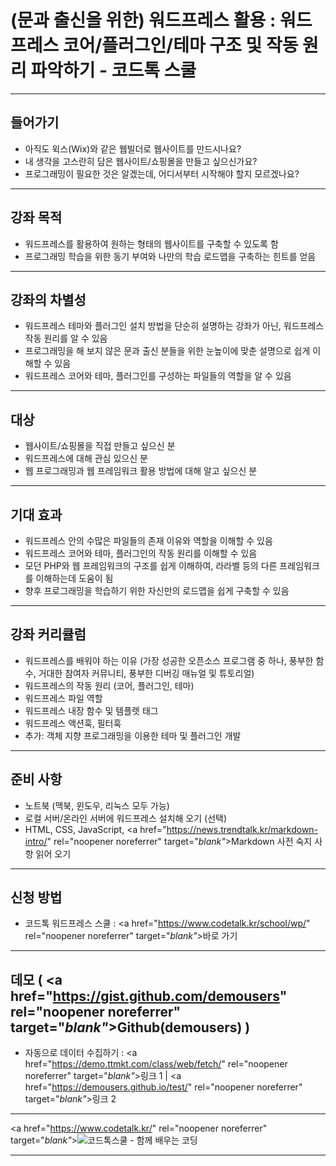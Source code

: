 # (문과 출신을 위한) 워드프레스 활용 : 워드프레스 코어/플러그인/테마 구조 및 작동 원리 파악하기 - 코드톡 스쿨
***
## 들어가기

- 아직도 윅스(Wix)와 같은 웹빌더로 웹사이트를 만드시나요?
- 내 생각을 고스란히 담은 웹사이트/쇼핑몰을 만들고 싶으신가요?
- 프로그래밍이 필요한 것은 알겠는데, 어디서부터 시작해야 할지 모르겠나요?

***
## 강좌 목적

- 워드프레스를 활용하여 원하는 형태의 웹사이트를 구축할 수 있도록 함
- 프로그래밍 학습을 위한 동기 부여와 나만의 학습 로드맵을 구축하는 힌트를 얻음

***
## 강좌의 차별성

- 워드프레스 테마와 플러그인 설치 방법을 단순히 설명하는 강좌가 아닌, 워드프레스 작동 원리를 알 수 있음
- 프로그래밍을 해 보지 않은 문과 출신 분들을 위한 눈높이에 맞춘 설명으로 쉽게 이해할 수 있음
- 워드프레스 코어와 테마, 플러그인를 구성하는 파일들의 역할을 알 수 있음

***
## 대상

- 웹사이트/쇼핑몰을 직접 만들고 싶으신 분
- 워드프레스에 대해 관심 있으신 분
- 웹 프로그래밍과 웹 프레임워크 활용 방법에 대해 알고 싶으신 분

***
## 기대 효과

- 워드프레스 안의 수많은 파일들의 존재 이유와 역할을 이해할 수 있음
- 워드프레스 코어와 테마, 플러그인의 작동 원리를 이해할 수 있음
- 모던 PHP와 웹 프레임워크의 구조를 쉽게 이해하여, 라라벨 등의 다른 프레임워크를 이해하는데 도움이 됨
- 향후 프로그래밍을 학습하기 위한 자신만의 로드맵을 쉽게 구축할 수 있음

***
## 강좌 커리큘럼

- 워드프레스를 배워야 하는 이유 (가장 성공한 오픈소스 프로그램 중 하나, 풍부한 함수, 거대한 참여자 커뮤니티, 풍부한 디버깅 매뉴얼 및 튜토리얼)
- 워드프레스의 작동 원리 (코어, 플러그인, 테마)
- 워드프레스 파일 역할
- 워드프레스 내장 함수 및 템플렛 태그
- 워드프레스 액션훅, 필터훅
- 추가: 객체 지향 프로그래밍을 이용한 테마 및 플러그인 개발

***
## 준비 사항

- 노트북 (맥북, 윈도우, 리눅스 모두 가능)
- 로컬 서버/온라인 서버에 워드프레스 설치해 오기 (선택)
- HTML, CSS, JavaScript, <a href="https://news.trendtalk.kr/markdown-intro/" rel="noopener noreferrer" target="_blank"_>Markdown</a> 사전 숙지 사항 읽어 오기

***
## 신청 방법

- 코드톡 워드프레스 스쿨 : <a href="https://www.codetalk.kr/school/wp/" rel="noopener noreferrer" target="_blank"_>바로 가기</a>

***
## 데모 ( <a href="https://gist.github.com/demousers" rel="noopener noreferrer" target="_blank"_>Github(demousers)</a> )

- 자동으로 데이터 수집하기 : <a href="https://demo.ttmkt.com/class/web/fetch/" rel="noopener noreferrer" target="_blank"_>링크 1</a> | <a href="https://demousers.github.io/test/" rel="noopener noreferrer" target="_blank"_>링크 2</a>

***

<a href="https://www.codetalk.kr/" rel="noopener noreferrer" target="_blank"_>![코드톡스쿨 - 함께 배우는 코딩](https://hellotblog.files.wordpress.com/2018/11/codetalk-logo-01-966x200.png)</a>

***
